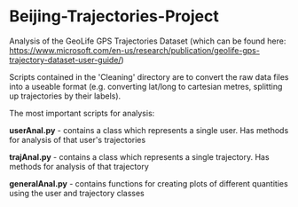 # Beijing-Trajectories-Project
Analysis of the GeoLife GPS Trajectories Dataset (which can be found here: https://www.microsoft.com/en-us/research/publication/geolife-gps-trajectory-dataset-user-guide/)

Scripts contained in the 'Cleaning' directory are to convert the raw data files into a useable format (e.g. converting lat/long to cartesian metres, splitting up trajectories by their labels).

The most important scripts for analysis:

**userAnal.py** - contains a class which represents a single user. Has methods for analysis of that user's trajectories

**trajAnal.py** - contains a class which represents a single trajectory. Has methods for analysis of that trajectory

**generalAnal.py** - contains functions for creating plots of different quantities using the user and trajectory classes
